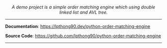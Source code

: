 <!-- <p align="center">
    <a href="https://lpthong90.dev/rails-messenger"><img style="width:300px" src="https://lpthong90.dev/rails-messenger/public/rails-messenger-thumnail.png" alt="Rails Messenger"></a>
</p>-->
<p align="center">
    <em>A demo project is a simple order matching engine which using double linked list and AVL tree.</em>
</p>

---

**Documentation**: <a href="https://lpthong90.dev/python-order-matching-engine" target="_blank">https://lpthong90.dev/python-order-matching-engine</a>

**Source  Code**: <a href="https://github.com/lpthong90/python-order-matching-engine" target="_blank">https://github.com/lpthong90/python-order-matching-engine</a>


---
